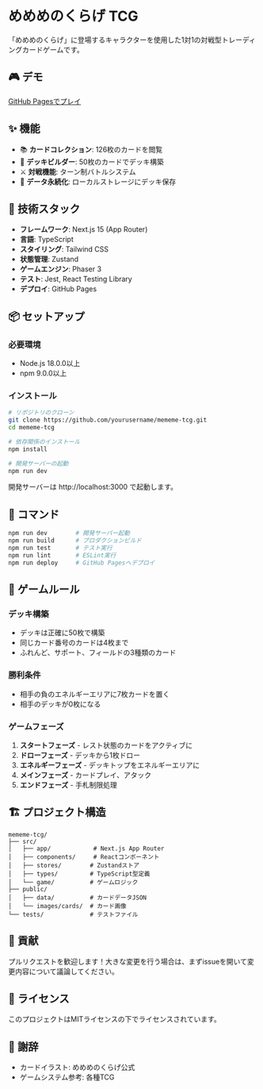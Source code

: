 # めめめのくらげ TCG

「めめめのくらげ」に登場するキャラクターを使用した1対1の対戦型トレーディングカードゲームです。

## 🎮 デモ

[GitHub Pagesでプレイ](https://ida29.github.io/mememe/)

## ✨ 機能

- 📚 **カードコレクション**: 126枚のカードを閲覧
- 🎴 **デッキビルダー**: 50枚のカードでデッキ構築
- ⚔️ **対戦機能**: ターン制バトルシステム
- 💾 **データ永続化**: ローカルストレージにデッキ保存

## 🚀 技術スタック

- **フレームワーク**: Next.js 15 (App Router)
- **言語**: TypeScript
- **スタイリング**: Tailwind CSS
- **状態管理**: Zustand
- **ゲームエンジン**: Phaser 3
- **テスト**: Jest, React Testing Library
- **デプロイ**: GitHub Pages

## 📦 セットアップ

### 必要環境
- Node.js 18.0.0以上
- npm 9.0.0以上

### インストール

```bash
# リポジトリのクローン
git clone https://github.com/yourusername/mememe-tcg.git
cd mememe-tcg

# 依存関係のインストール
npm install

# 開発サーバーの起動
npm run dev
```

開発サーバーは http://localhost:3000 で起動します。

## 📝 コマンド

```bash
npm run dev        # 開発サーバー起動
npm run build      # プロダクションビルド
npm run test       # テスト実行
npm run lint       # ESLint実行
npm run deploy     # GitHub Pagesへデプロイ
```

## 🎯 ゲームルール

### デッキ構築
- デッキは正確に50枚で構築
- 同じカード番号のカードは4枚まで
- ふれんど、サポート、フィールドの3種類のカード

### 勝利条件
- 相手の負のエネルギーエリアに7枚カードを置く
- 相手のデッキが0枚になる

### ゲームフェーズ
1. **スタートフェーズ** - レスト状態のカードをアクティブに
2. **ドローフェーズ** - デッキから1枚ドロー
3. **エネルギーフェーズ** - デッキトップをエネルギーエリアに
4. **メインフェーズ** - カードプレイ、アタック
5. **エンドフェーズ** - 手札制限処理

## 🏗️ プロジェクト構造

```
mememe-tcg/
├── src/
│   ├── app/            # Next.js App Router
│   ├── components/     # Reactコンポーネント
│   ├── stores/        # Zustandストア
│   ├── types/         # TypeScript型定義
│   └── game/          # ゲームロジック
├── public/
│   ├── data/          # カードデータJSON
│   └── images/cards/  # カード画像
└── tests/             # テストファイル
```

## 🤝 貢献

プルリクエストを歓迎します！大きな変更を行う場合は、まずissueを開いて変更内容について議論してください。

## 📄 ライセンス

このプロジェクトはMITライセンスの下でライセンスされています。

## 🙏 謝辞

- カードイラスト: めめめのくらげ公式
- ゲームシステム参考: 各種TCG